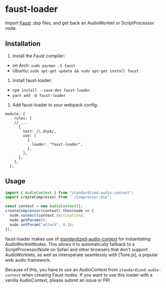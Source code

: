 # faust-loader

Import [Faust](https://faust.grame.fr/) .dsp files, and get back an AudioWorklet or ScriptProcessor node.

## Installation

1. Install the Faust compiler:
  - on Arch: `sudo pacman -S faust`
  - Ubuntu: `sudo apt-get update && sudo apt-get install faust`
1. Install faust-loader:
  - `npm install --save-dev faust-loader`
  - `yarn add -D faust-loader`
1. Add faust-loader to your webpack config:
```
module: {
    rules: [
    // ...
      {
        test: /\.dsp$/,
        use: [
          {
            loader: "faust-loader",
          },
        ],
      },
    ],
  },
```

## Usage
```ts
import { AudioContext } from "standardized-audio-context";
import createCompressor from "./Compressor.dsp";

const context = new AudioContext();
createCompressor(context).then(node => {
  node.connect(context.destination);
  node.getParams();
  node.setParam("attack", 0.3);
});
```

faust-loader makes use of [standardized-audio-context](https://github.com/chrisguttandin/standardized-audio-context) for
instantiating AudioWorkletNodes. This allows it to automatically fallback to a ScriptProcessorNode on Safari and other
browsers that don't support AudioWorklets, as well as interoperate seamlessly with [Tone.js], a popular web audio framework.

Because of this, you have to use an AudioContext from `standardized-audio-context` when creating Faust nodes. If you want
to use this loader with a vanilla AudioContext, please submit an issue or PR!
